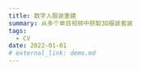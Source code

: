 ```yaml
---
title: 数字人服装重建
summary: 从多个单目视频中获取3D服装套装
tags:
  - CV
date: 2022-01-01
# external_link: demo.md
---
```

